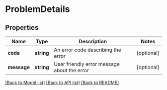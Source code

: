 # ProblemDetails

## Properties
Name | Type | Description | Notes
------------ | ------------- | ------------- | -------------
**code** | **string** | An error code describing the error | [optional] 
**message** | **string** | User friendly error message about the error | [optional] 

[[Back to Model list]](../../README.md#documentation-for-models) [[Back to API list]](../../README.md#documentation-for-api-endpoints) [[Back to README]](../../README.md)

